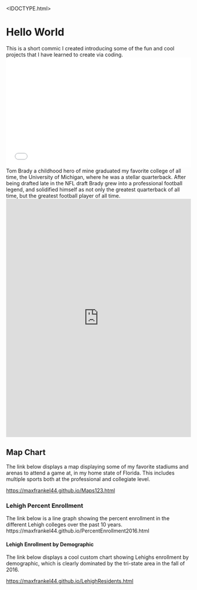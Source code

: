 <IDOCTYPE.html>
<html>
<body>
  <h1>Hello World</h1>
  <p1>This is a short commic I created introducing some of the fun and cool projects that I have learned to create via coding. </p1>
  <iframe src="//www.pixton.com/embed/vzdaextt" frameborder="0" width="100%" height="300" allowfullscreen></iframe>
  <p2>Tom Brady a childhood hero of mine graduated my favorite college of all time, the University of Michigan, where he was a stellar quarterback. After being drafted late in the NFL draft Brady grew into a professional football legend, and solidified himself as not only the greatest quarterback of all time, but the greatest football player of all time. </p2>
  <iframe src='https://cdn.knightlab.com/libs/timeline3/latest/embed/index.html?source=1_MkmGi5TZvgFHLK4OnHlc7Rd0vaLiE9pCVQDLiznJu8&font=Default&lang=en&initial_zoom=2&height=650' width='100%' height='650' webkitallowfullscreen mozallowfullscreen allowfullscreen frameborder='0'></iframe>
  <h2>Map Chart</h2>
<p3>The link below displays a map displaying some of my favorite stadiums and arenas to attend a game at, in my home state of Florida. This includes multiple sports both at the professional and collegiate level.</p3> 

https://maxfrankel44.github.io/Maps123.html

<h3> Lehigh Percent Enrollment</h3>
 <p4>The link below is a line graph showing the percent enrollment in the different Lehigh colleges over the past 10 years.</p4>
 https://maxfrankel44.github.io/PercentEnrollment2016.html
 
 <h4> Lehigh Enrollment by Demographic</h4>
 <p5>The link below displays a cool custom chart showing Lehighs enrollment by demographic, which is clearly dominated by the tri-state area in the fall of 2016.</p5> 
 
 https://maxfrankel44.github.io/LehighResidents.html

